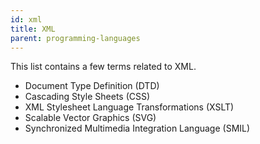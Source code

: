 ```yaml
---
id: xml
title: XML
parent: programming-languages
---
```


This list contains a few terms related to XML.

- Document Type Definition (DTD)
- Cascading Style Sheets (CSS)
- XML Stylesheet Language Transformations (XSLT)
- Scalable Vector Graphics (SVG)
- Synchronized Multimedia Integration Language (SMIL)
